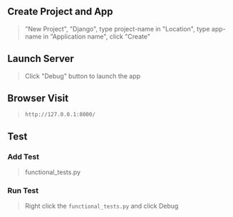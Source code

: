 ## Create Project and App

> "New Project", "Django", type project-name in "Location", type app-name in "Application name", click "Create"

## Launch Server

> Click "Debug" button to launch the app

## Browser Visit

> `http://127.0.0.1:8000/`

## Test

### Add Test 

> functional_tests.py

### Run Test

> Right click the `functional_tests.py` and click Debug
